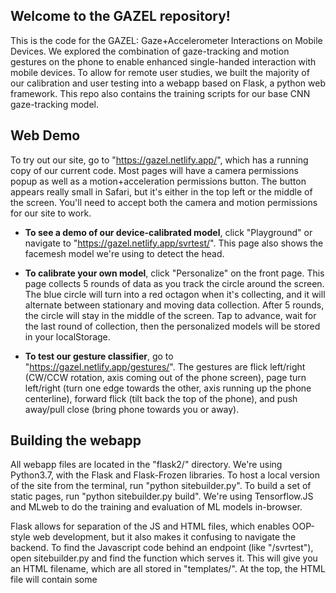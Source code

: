 ## Welcome to the GAZEL repository!

This is the code for the GAZEL: Gaze+Accelerometer Interactions on Mobile Devices. We explored the combination of gaze-tracking and motion gestures on the phone to enable enhanced single-handed interaction with mobile devices. To allow for remote user studies, we built the majority of our calibration and user testing into a webapp based on Flask, a python web framework. This repo also contains the training scripts for our base CNN gaze-tracking model.


## Web Demo
To try out our site, go to "https://gazel.netlify.app/", which has a running copy of our current code. 
Most pages will have a camera permissions popup as well as a motion+acceleration permissions button. The button appears really small in Safari, but it's either in the top left or the middle of the screen. You'll need to accept both the camera and motion permissions for our site to work. 

- **To see a demo of our device-calibrated model**, click "Playground" or navigate to "https://gazel.netlify.app/svrtest/". This page also shows the facemesh model we're using to detect the head.

- **To calibrate your own model**, click "Personalize" on the front page. This page collects 5 rounds of data as you track the circle around the screen. The blue circle will turn into a red octagon when it's collecting, and it will alternate between stationary and moving data collection. After 5 rounds, the circle will stay in the middle of the screen. Tap to advance, wait for the last round of collection, then the personalized models will be stored in your localStorage. 

- **To test our gesture classifier**, go to "https://gazel.netlify.app/gestures/". The gestures are flick left/right (CW/CCW rotation, axis coming out of the phone screen), page turn left/right (turn one edge towards the other, axis running up the phone centerline), forward flick (tilt back the top of the phone), and push away/pull close (bring phone towards you or away).


## Building the webapp
All webapp files are located in the "flask2/" directory. We're using Python3.7, with the Flask and Flask-Frozen libraries. To host a local version of the site from the terminal, run "python sitebuilder.py". To build a set of static pages, run "python sitebuilder.py build". We're using Tensorflow.JS and MLweb to do the training and evaluation of ML models in-browser. 

Flask allows for separation of the JS and HTML files, which enables OOP-style web development, but it also makes it confusing to navigate the backend. To find the Javascript code behind an endpoint (like "/svrtest"), open sitebuilder.py and find the function which serves it. This will give you an HTML filename, which are all stored in "templates/". At the top, the HTML file will contain some <script> tags importing javascript files. These JS files are all stored in "static/", and they contain all the code running on the site. 

Reach out if you have any questions about code specifics. 


## Data Analysis 
All Jupyter notebooks used to load and train the offline models are in the "data/" directory. The data is split into calibration ("calibdata.pkl") and evaluation ("gazeldata.pkl"), and stored as Pandas Dataframes.


## Gaze-Tracking Base Model 
Our gaze-tracking pipeline consists of a large CNN followed by a smaller regression model. Our CNN is based off of the architecture in (https://www.nature.com/articles/s41467-020-18360-5). We trained our own model from scratch using the same GazeCapture dataset. The code for this training is located in "trainingSetup/"


